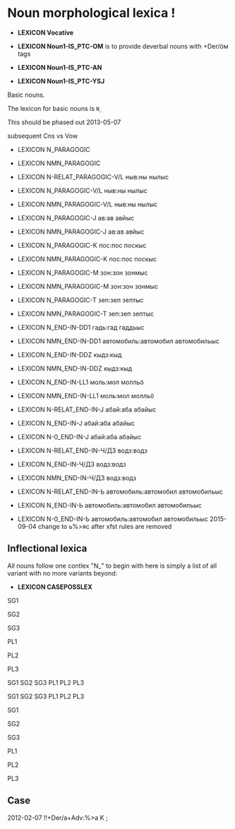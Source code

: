 
# Noun morphological lexica !


 * **LEXICON Vocative**

 * __LEXICON Noun1-IS_PTC-OM__ is to provide deverbal nouns with +Der/ӧм tags

 * __LEXICON Noun1-IS_PTC-AN__

 * __LEXICON Noun1-IS_PTC-YSJ__









Basic nouns.

The lexicon for basic nouns is ` N_ `



This should be phased out 2013-05-07




subsequent Cns vs Vow
 * LEXICON N_PARAGOGIC  
 * LEXICON NMN_PARAGOGIC  




 * LEXICON N-RELAT_PARAGOGIC-V/L  ныв:ны нылыс

 * LEXICON N_PARAGOGIC-V/L  ныв:ны нылыс
 * LEXICON NMN_PARAGOGIC-V/L  ныв:ны нылыс



 * LEXICON N_PARAGOGIC-J  ав:ав авйыс
 * LEXICON NMN_PARAGOGIC-J  ав:ав авйыс

 * LEXICON N_PARAGOGIC-K  пос:пос поскыс
 * LEXICON NMN_PARAGOGIC-K  пос:пос поскыс

 * LEXICON N_PARAGOGIC-M  зон:зон зонмыс
 * LEXICON NMN_PARAGOGIC-M  зон:зон зонмыс

 * LEXICON N_PARAGOGIC-T  зеп:зеп зептыс
 * LEXICON NMN_PARAGOGIC-T  зеп:зеп зептыс

 * LEXICON N_END-IN-DD1  гадь:гад гаддьыс
 * LEXICON NMN_END-IN-DD1  автомобиль:автомобил автомобильыс

 * LEXICON N_END-IN-DDZ  кыдз:кыд
 * LEXICON NMN_END-IN-DDZ  кыдз:кыд

 * LEXICON N_END-IN-LL1  моль:мол молльӧ
 * LEXICON NMN_END-IN-LL1  моль:мол молльӧ



 * LEXICON N-RELAT_END-IN-J  абай:аба абайыс
 * LEXICON N_END-IN-J  абай:аба абайыс
 * LEXICON N-0_END-IN-J  абай:аба абайыс


 * LEXICON N-RELAT_END-IN-Ч/ДЗ  водз:водз
 * LEXICON N_END-IN-Ч/ДЗ  водз:водз
 * LEXICON NMN_END-IN-Ч/ДЗ  водз:водз

 * LEXICON N-RELAT_END-IN-Ь  автомобиль:автомобил автомобильыс
 * LEXICON N_END-IN-Ь  автомобиль:автомобил автомобильыс
 * LEXICON N-0_END-IN-Ь  автомобиль:автомобил автомобильыс
2015-09-04 change to ь%>яс after xfst rules are removed










## Inflectional lexica


All nouns follow one contlex "N_"
to begin with here is simply a list of all variant
with no more variants beyond:



 * **LEXICON CASEPOSSLEX**


SG1

SG2

SG3

PL1



PL2

PL3


SG1
SG2
SG3
PL1
PL2
PL3

SG1
SG2
SG3
PL1
PL2
PL3


SG1



SG2

SG3

PL1

PL2

PL3


## Case











2012-02-07 !!+Der/а+Adv:%>а K ;




